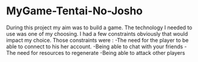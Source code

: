 # MyGame-Tentai-No-Josho

During this project my aim was to build a game. The technology I needed to use was one of my choosing. 
I had a few constraints obviously that would impact my choice. 
Those constraints were :
-The need for the player to be able to connect to his her account.
-Being able to chat with your friends
-The need for resources to regenerate
-Being able to attack other players

